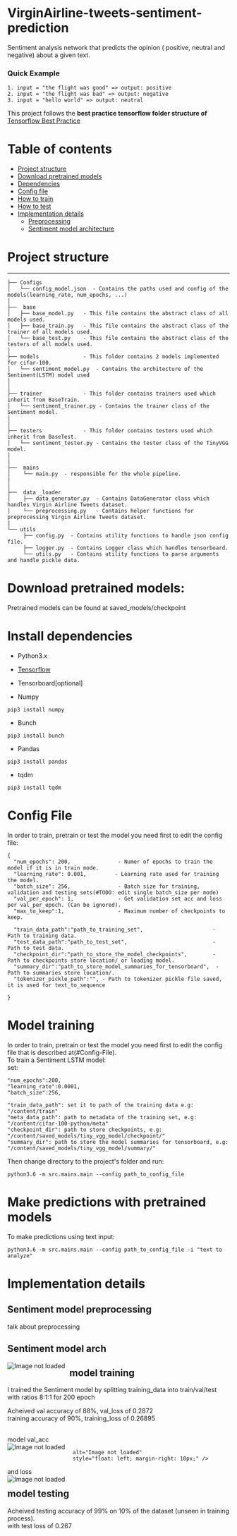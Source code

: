 # VirginAirline-tweets-sentiment-prediction
Sentiment analysis network that predicts the opinion ( positive, neutral and negative) about a given text.<br>
### Quick Example
```
1. input = "the flight was good" => output: positive
2. input = "the flight was bad" => output: negative
3. input = "hello world" => output: neutral
```
This project follows the **best practice tensorflow folder structure of** [Tensorflow Best Practice](https://github.com/MrGemy95/Tensorflow-Project-Template) 


# Table of contents

- [Project structure](#project-structure)
- [Download pretrained models](#Download-pretrained-models)
- [Dependencies](#install-dependencies)
- [Config file](#config-file)
- [How to train](#Model-training)
- [How to test](#Model-testing)
- [Implementation details](#Implementation-details)
     - [Preprocessing](#Sentiment-model-preprocessing)
     - [Sentiment model architecture](#Sentiment-model-arch)

# Project structure
--------------

```
├── Configs
│   └── config_model.json  - Contains the paths used and config of the models(learning_rate, num_epochs, ...)
│ 
├──  base
│   ├── base_model.py   - This file contains the abstract class of all models used.
│   ├── base_train.py   - This file contains the abstract class of the trainer of all models used.
│   └── base_test.py    - This file contains the abstract class of the testers of all models used.
│
├── models              - This folder contains 2 models implemented for cifar-100.
│   └── sentiment_model.py  - Contains the architecture of the Sentiment(LSTM) model used
│
│
├── trainer             - This folder contains trainers used which inherit from BaseTrain.
│   └── sentiment_trainer.py - Contains the trainer class of the Sentiment model.
│ 
|
├── testers             - This folder contains testers used which inherit from BaseTest.
│   └── sentiment_tester.py - Contains the tester class of the TinyVGG model.
│ 
| 
├──  mains 
│    └── main.py  - responsible for the whole pipeline.
|
│ 
├──  data _loader 
│    ├── data_generator.py  - Contains DataGenerator class which handles Virgin Airline Tweets dataset.
│    └── preprocessing.py   - Contains helper functions for preprocessing Virgin Airline Tweets dataset.
| 
└── utils
     ├── config.py  - Contains utility functions to handle json config file.
     ├── logger.py  - Contains Logger class which handles tensorboard.
     └── utils.py   - Contains utility functions to parse arguments and handle pickle data. 
```


# Download pretrained models:
Pretrained models can be found at saved_models/checkpoint

# Install dependencies

* Python3.x <br>

* [Tensorflow](https://www.tensorflow.org/install)

* Tensorboard[optional] <br>

* Numpy
```
pip3 install numpy
```

* Bunch
```
pip3 install bunch
```

* Pandas
```
pip3 install pandas
```

* tqdm
```
pip3 install tqdm
```

# Config File
In order to train, pretrain or test the model you need first to edit the config file:
```
{
  "num_epochs": 200,               - Numer of epochs to train the model if it is in train mode.
  "learning_rate": 0.001,         - Learning rate used for training the model.
  "batch_size": 256,               - Batch size for training, validation and testing sets(#TODO: edit single batch_size per mode)
  "val_per_epoch": 1,              - Get validation set acc and loss per val_per_epoch. (Can be ignored).
  "max_to_keep":1,                 - Maximum number of checkpoints to keep.

  "train_data_path":"path_to_training_set",                      - Path to training data.
  "test_data_path":"path_to_test_set",                           - Path to test data.
  "checkpoint_dir":"path_to_store_the_model_checkpoints",        - Path to checkpoints store location/ or loading model.
  "summary_dir":"path_to_store_model_summaries_for_tensorboard",  - Path to summaries store location/.
  "tokenizer_pickle_path":"", - Path to tokenizer pickle file saved, it is used for text_to_sequence

}
```

# Model training
In order to train, pretrain or test the model you need first to edit the config file that is described at(#Config-File).<br>
To train a Sentiment LSTM model:<br>
set:<br>
```
"num_epochs":200,
"learning_rate":0.0001,
"batch_size":256,

"train_data_path": set it to path of the training data e.g: "/content/train"
"meta_data_path": path to metadata of the training set, e.g: "/content/cifar-100-python/meta"
"checkpoint_dir": path to store checkpoints, e.g: "/content/saved_models/tiny_vgg_model/checkpoint/"
"summary_dir": path to store the model summaries for tensorboard, e.g: "/content/saved_models/tiny_vgg_model/summary/"
```
Then change directory to the project's folder and run:
```
python3.6 -m src.mains.main --config path_to_config_file
```
# Make predictions with pretrained models
To make predictions using text input:<br>
```
python3.6 -m src.mains.main --config path_to_config_file -i "text to analyze"
```
# Implementation details
## Sentiment model preprocessing
talk about preprocessing
## Sentiment model arch
<img src="https://github.com/MohamedAli1995/Virgin-Airline-Tweets-Sentiment-Prediction/blob/master/diagrams/model_diagram.png"
     alt="Image not loaded" style="float: left; margin-right: 10px;" />

## model training
 I trained the Sentiment  model by splitting training_data into train/val/test with ratios 8:1:1 for 200 epoch<br>

 Acheived val accuracy of 88%, val_loss of 0.2872<br>
 training accuracy of 90%, training_loss of 0.26895<br><br>

model val_acc <br>
<img src="https://github.com/MohamedAli1995/Virgin-Airline-Tweets-Sentiment-Prediction/blob/master/diagrams/val_acc.png" alt="Image not loaded" style="float: left; margin-right: 10px;" />

     alt="Image not loaded"
     style="float: left; margin-right: 10px;" />

and loss <br>
<img src="https://github.com/MohamedAli1995/Virgin-Airline-Tweets-Sentiment-Prediction/blob/master/diagrams/val_loss.png"
     alt="Image not loaded"
     style="float: left; margin-right: 10px;" />
     
## model testing
   Acheived testing accuracy of 99% on 10% of the dataset (unseen in training process).<br>
   with test loss of 0.267

